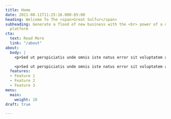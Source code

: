 ```yaml
---
title: Home
date: 2021-08-11T11:25:16.000-05:00
heading: Welcome To The <span>Great Sulfur</span>
subheading: Generate a flood of new business with the <br> power of a digital media
  platform
cta:
  text: Read More
  link: "/about"
about:
  body: |
    <p>Sed ut perspiciatis unde omnis iste natus error sit voluptatem accusantium doloremque laudantium, totam rem aperiam, eaque ipsa quae ab illo inventore veritatis et quasi architecto beatae vitae dicta sunt explicabo. Sed ut perspiciatis unde omnis iste natus error sit voluptatem accusantium doloremque laudantium, totam rem aperiam, eaque ipsa quae ab illo inventore veritatis et quasi. Sed ut perspiciatis unde omnis iste natus error sit voluptatem accusantium doloremque laudantium, totam rem aperiam, eaque ipsa quae ab illo inventore veritatis et quasi.</p>

    <p>Sed ut perspiciatis unde omnis iste natus error sit voluptatem accusantium doloremque laudantium, totam rem aperiam, eaque ipsa quae ab illo inventore veritatis et quasi architecto beatae vitae dicta sunt explicabo.</p>
  features:
  - Feature 1
  - Feature 2
  - Feature 3
menu:
  main:
    weight: 10
draft: true

---
```

